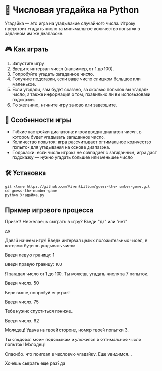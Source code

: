 # 🔢 Числовая угадайка на Python
Угадайка — это игра на угадывание случайного числа. Игроку предстоит угадать число за минимальное количество попыток в заданном им же диапазоне.

## 🎮 Как играть

1. Запустите игру.
2. Введите интервал чисел (например, от 1 до 100).
3. Попробуйте угадать загаданное число.
4. Получите подсказки, если ваше число слишком большое или маленькое.
5. Если угадали, вам будет сказано, за сколько попыток вы угадали число, а также информация о том, правильно ли вы использовали подсказки.
6. По желанию, начните игру заново или завершите.

## 🌟 Особенности игры

- Гибкие настройки диапазона: игрок вводит диапазон чисел, в котором будет угадывать загаданное число.
- Количество попыток: игра рассчитывает оптимальное количество попыток для угадывания на основе диапазона.
- Подсказки: если число игрока не совпадает с загаданным, игра даст подсказку — нужно угадать большее или меньшее число.

## 🛠️ Установка
```
git clone https://github.com/VirentLilium/guess-the-number-game.git
cd guess-the-number-game
python Угадайка.py
```

## Пример игрового процесса

Привет! Не желаешь сыграть в игру? Введи "да" или "нет"

да

Давай начнем игру! Введи интервал целых положительных чисел, в котором будешь угадывать число.

Введи левую границу: 1

Введи правую границу: 100

Я загадал число от 1 до 100. Ты можешь угадать число за 7 попыток.

Введи число. 50

Бери выше, попробуй еще раз!

Введи число. 75

Тебе нужно спуститься пониже...

Введи число. 62

Молодец! Удача на твоей стороне, номер твоей попытки 3.

Ты следовал моим подсказкам и уложился в оптимальное число попыток! Молодец!

Спасибо, что поиграл в числовую угадайку. Еще увидимся...

Хочешь сыграть еще раз? да
